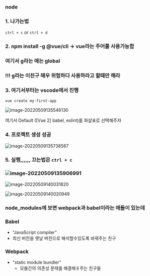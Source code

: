 ### node

### 1. 나가는법

`ctrl + c` or `ctrl + d`



### 2. npm install -g @vue/cli -> vue라는 주어를 사용가능함

### 여기서 g라는 애는 global

### !!! g라는 이친구 매우 위험하다 사용하라고 할때만 해라



### 3. 여기서부터는 vscode에서 진행

`vue create my-first-app`

![image-20220509135546130](C:\Users\qowns\AppData\Roaming\Typora\typora-user-images\image-20220509135546130.png)

여기서 Default ([Vue 2] babel, eslint)를 화살표로 선택해주자

### 4. 프로젝트 생성 성공

![image-20220509135738587](C:\Users\qowns\AppData\Roaming\Typora\typora-user-images\image-20220509135738587.png)

### 5. 실행,,,,,,         끄는법은 `ctrl + c`

### ![image-20220509135906991](C:\Users\qowns\AppData\Roaming\Typora\typora-user-images\image-20220509135906991.png)

![image-20220509140031820](C:\Users\qowns\AppData\Roaming\Typora\typora-user-images\image-20220509140031820.png)

![image-20220509140020949](C:\Users\qowns\AppData\Roaming\Typora\typora-user-images\image-20220509140020949.png)



### node_modules에 보면 webpack과 babel이라는 애들이 있는데 



### Babel

- "JavaScript compiler"
- 최신 버전을 옛날 버전으로 해석할수있도록 바꿔주는 친구



### Webpack

- "static module bundler"
  - 모듈간의 의존성 문제를 해결해ㅐ주는 친구들